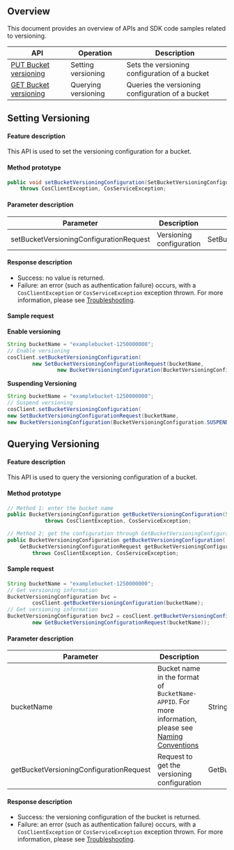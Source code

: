 ## Overview

This document provides an overview of APIs and SDK code samples related to versioning.

| API | Operation | Description |
| ------------------------------------------------------------ | ------------ | ------------------------ |
| [PUT Bucket versioning](https://intl.cloud.tencent.com/document/product/436/19889) | Setting versioning | Sets the versioning configuration of a bucket |
| [GET Bucket versioning](https://intl.cloud.tencent.com/document/product/436/19888) | Querying versioning | Queries the versioning configuration of a bucket |

## Setting Versioning

#### Feature description

This API is used to set the versioning configuration for a bucket.

#### Method prototype
```java
public void setBucketVersioningConfiguration(SetBucketVersioningConfigurationRequest setBucketVersioningConfigurationRequest)
    throws CosClientException, CosServiceException;
```

#### Parameter description
| Parameter | Description | Type |
| --------------------------------------- | ------------------------------------------------------------ | --------------------------------------- |
| setBucketVersioningConfigurationRequest | Versioning configuration | SetBucketVersioningConfigurationRequest |


#### Response description
  - Success: no value is returned.
  - Failure: an error (such as authentication failure) occurs, with a `CosClientException` or `CosServiceException` exception thrown. For more information, please see [Troubleshooting](https://intl.cloud.tencent.com/document/product/436/31537).

#### Sample request

**Enable versioning**

[//]: # ".cssg-snippet-put-bucket-versioning"
```java
String bucketName = "examplebucket-1250000000";
// Enable versioning
cosClient.setBucketVersioningConfiguration(
        new SetBucketVersioningConfigurationRequest(bucketName,
                new BucketVersioningConfiguration(BucketVersioningConfiguration.ENABLED)));
```

**Suspending Versioning**

```java
String bucketName = "examplebucket-1250000000";
// Suspend versioning
cosClient.setBucketVersioningConfiguration(
new SetBucketVersioningConfigurationRequest(bucketName,
new BucketVersioningConfiguration(BucketVersioningConfiguration.SUSPENDED)));
```

## Querying Versioning

#### Feature description

This API is used to query the versioning configuration of a bucket.

#### Method prototype
```java
// Method 1: enter the bucket name
public BucketVersioningConfiguration getBucketVersioningConfiguration(String bucketName)
            throws CosClientException, CosServiceException;

// Method 2: get the configuration through GetBucketVersioningConfigurationRequest
public BucketVersioningConfiguration getBucketVersioningConfiguration(
    GetBucketVersioningConfigurationRequest getBucketVersioningConfigurationRequest)
        throws CosClientException, CosServiceException;
```

#### Sample request

[//]: # ".cssg-snippet-get-bucket-versioning"
```java
String bucketName = "examplebucket-1250000000";
// Get versioning information
BucketVersioningConfiguration bvc =
        cosClient.getBucketVersioningConfiguration(bucketName);
// Get versioning information
BucketVersioningConfiguration bvc2 = cosClient.getBucketVersioningConfiguration(
        new GetBucketVersioningConfigurationRequest(bucketName));
```


#### Parameter description

| Parameter | Description | Type |
| --------------------------------------- | ------------------------------------------------------------ | --------------------------------------- |
| bucketName | Bucket name in the format of `BucketName-APPID`. For more information, please see [Naming Conventions](https://intl.cloud.tencent.com/document/product/436/13312) | String |
| getBucketVersioningConfigurationRequest | Request to get the versioning configuration | GetBucketVersioningConfigurationRequest |


#### Response description
- Success: the versioning configuration of the bucket is returned.
- Failure: an error (such as authentication failure) occurs, with a `CosClientException` or `CosServiceException` exception thrown. For more information, please see [Troubleshooting](https://intl.cloud.tencent.com/document/product/436/31537).

